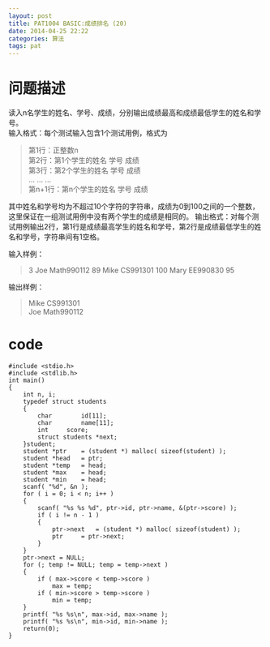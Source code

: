 ```yaml
---
layout: post
title: PAT1004 BASIC:成绩排名 (20)
date: 2014-04-25 22:22
categories: 算法
tags: pat
---
```


# 问题描述

读入n名学生的姓名、学号、成绩，分别输出成绩最高和成绩最低学生的姓名和学号。  
输入格式：每个测试输入包含1个测试用例，格式为

> 第1行：正整数n  
> 第2行：第1个学生的姓名 学号 成绩  
> 第3行：第2个学生的姓名 学号 成绩    
> ... ... ...  
> 第n+1行：第n个学生的姓名 学号 成绩

其中姓名和学号均为不超过10个字符的字符串，成绩为0到100之间的一个整数，这里保证在一组测试用例中没有两个学生的成绩是相同的。
输出格式：对每个测试用例输出2行，第1行是成绩最高学生的姓名和学号，第2行是成绩最低学生的姓名和学号，字符串间有1空格。

输入样例：
> 3
> Joe Math990112 89
> Mike CS991301 100
> Mary EE990830 95

输出样例：
> Mike CS991301  
> Joe Math990112
> 


# code
```
#include <stdio.h>
#include <stdlib.h>
int main()
{
	int n, i;
	typedef struct students
	{
		char		id[11];
		char		name[11];
		int		score;
		struct students *next;
	}student;
	student *ptr	= (student *) malloc( sizeof(student) );
	student *head	= ptr;
	student *temp	= head;
	student *max	= head;
	student *min	= head;
	scanf( "%d", &n );
	for ( i = 0; i < n; i++ )
	{
		scanf( "%s %s %d", ptr->id, ptr->name, &(ptr->score) );
		if ( i != n - 1 )
		{
			ptr->next	= (student *) malloc( sizeof(student) );
			ptr		= ptr->next;
		}
	}
	ptr->next = NULL;
	for (; temp != NULL; temp = temp->next )
	{
		if ( max->score < temp->score )
			max = temp;
		if ( min->score > temp->score )
			min = temp;
	}
	printf( "%s %s\n", max->id, max->name );
	printf( "%s %s\n", min->id, min->name );
	return(0);
}
```

